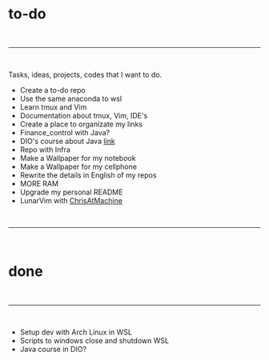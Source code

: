 # **to-do**
<br>

-----------------------------

<br>

Tasks, ideas, projects, codes that I want to do.
- Create a to-do repo
- Use the same anaconda to wsl
- Learn tmux and Vim
- Documentation about tmux, Vim, IDE's
- Create a place to organizate my links
- Finance_control with Java?
- DIO's course about Java [link](https://web.dio.me/play?tab=cursos)
- Repo with Infra
- Make a Wallpaper for my notebook
- Make a Wallpaper for my cellphone
- Rewrite the details in English of my repos
- MORE RAM
- Upgrade my personal README
- LunarVim with [ChrisAtMachine](https://www.youtube.com/c/ChrisAtMachine/playlists)

<br>

-----------------------------

<br>

# **done**
<br>

-----------------------------

<br>

- Setup dev with Arch Linux in WSL
- Scripts to windows close and shutdown WSL
- Java course in DIO?
